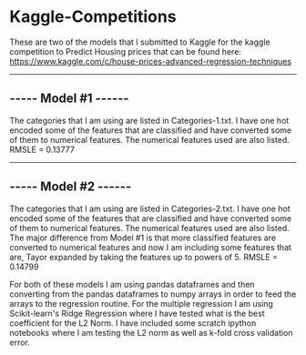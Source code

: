 # Kaggle-Competitions
These are two of the models that I submitted to Kaggle for the 
kaggle competition to Predict Housing prices that can be found here:
https://www.kaggle.com/c/house-prices-advanced-regression-techniques

--------------------
----- Model #1 ------
----------------------

The categories that I am using are listed in Categories-1.txt. I have one
hot encoded some of the features that are classified and have converted some of them 
to numerical features. The numerical features used are also listed.
RMSLE = 0.13777

--------------------
----- Model #2 ------
----------------------

The categories that I am using are listed in Categories-2.txt. I have one
hot encoded some of the features that are classified and have converted some of them 
to numerical features. The numerical features used are also listed. The major difference
from Model #1 is that more classified features are converted to numerical features and
now I am including some features that are, Tayor expanded by taking the features up to 
powers of 5.
RMSLE = 0.14799



For both of these models I am using pandas dataframes and then converting from
the pandas dataframes to numpy arrays in order to feed the arrays to the regression routine.
For the multiple regression I am using Scikit-learn's Ridge Regression where I have tested what 
is the best coefficient for the L2 Norm. I have included some scratch ipython notebooks where I
am testing the L2 norm as well as k-fold cross validation error. 

